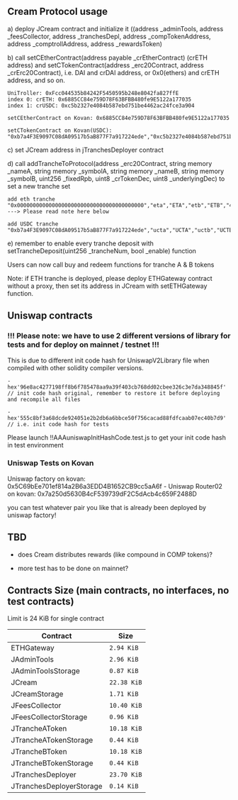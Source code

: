 ## Cream Protocol usage

a) deploy JCream contract and initialize it ((address _adminTools, address _feesCollector, address _tranchesDepl,
            address _compTokenAddress, address _comptrollAddress, address _rewardsToken)

b) call setCEtherContract(address payable _crEtherContract) (crETH address) and setCTokenContract(address _erc20Contract, address _crErc20Contract), i.e. DAI and crDAI address, or 0x0(ethers) and crETH address, and so on.

    UniTroller: 0xFcc044535b84242F5450595b248e8042fa827ffE
    index 0: crETH: 0x6885CC84e759D78F63BFBB480fe9E5122a177035
    index 1: crUSDC: 0xc5b2327e4084b587ebd751be4462ac24fce3a904

    setCEtherContract on Kovan: 0x6885CC84e759D78F63BFBB480fe9E5122a177035

    setCTokenContract on Kovan(USDC): "0xb7a4F3E9097C08dA09517b5aB877F7a917224ede","0xc5b2327e4084b587ebd751be4462ac24fce3a904"

c) set JCream address in jTranchesDeployer contract

d) call addTrancheToProtocol(address _erc20Contract, string memory _nameA, string memory _symbolA, 
            string memory _nameB, string memory _symbolB, uint256 _fixedRpb, uint8 _crTokenDec, uint8 _underlyingDec) to set a new tranche set

    add eth tranche "0x0000000000000000000000000000000000000000","eta","ETA","etb","ETB","40000000000000000","8","18" ---> Please read note here below
    
    add USDC tranche "0xb7a4F3E9097C08dA09517b5aB877F7a917224ede","ucta","UCTA","uctb","UCTB","30000000000000","8","6"

e) remember to enable every tranche deposit with setTrancheDeposit(uint256 _trancheNum, bool _enable) function

Users can now call buy and redeem functions for tranche A & B tokens

Note: if ETH tranche is deployed, please deploy ETHGateway contract without a proxy, then set its address in JCream with setETHGateway function.


## Uniswap contracts
### !!! Please note: we have to use 2 different versions of library for tests and for deploy on mainnet / testnet !!!

This is due to different init code hash for UniswapV2Library file when compiled with other solidity compiler versions.

    - hex'96e8ac4277198ff8b6f785478aa9a39f403cb768dd02cbee326c3e7da348845f' // init code hash original, remember to restore it before deploying and recompile all files

    - hex'555c8bf3a68dcde924051e2b2db6a6bbce50f756cacad88fdfcaab07ec40b7d9' // i.e. init code hash for tests

Please launch !!AAAuniswapInitHashCode.test.js to get your init code hash in test environment


### Uniswap Tests on Kovan

Uniswap factory on kovan: 0x5C69bEe701ef814a2B6a3EDD4B1652CB9cc5aA6f - Uniswap Router02 on kovan: 0x7a250d5630B4cF539739dF2C5dAcb4c659F2488D

you can test whatever pair you like that is already been deployed by uniswap factory!

## TBD

- does Cream distributes rewards (like compound in COMP tokens)?

- more test has to be done on mainnet?

## Contracts Size (main contracts, no interfaces, no test contracts)
Limit is 24 KiB for single contract
<table>
    <thead>
      <tr>
        <th>Contract</th>
        <th>Size</th>
      </tr>
    </thead>
    <tbody>
        <tr>
            <td>ETHGateway</td>
            <td><code>2.94 KiB</code></td>
        </tr>
        <tr>
            <td>JAdminTools</td>
            <td><code>2.96 KiB</code></td>
        </tr>
        <tr>
            <td>JAdminToolsStorage</td>
            <td><code>0.87 KiB</code></td>
        </tr>
        <tr>
            <td>JCream</td>
            <td><code>22.38 KiB</code></td>
        </tr>
        <tr>
            <td>JCreamStorage</td>
            <td><code>1.71 KiB</code></td>
        </tr>
        <tr>
            <td>JFeesCollector</td>
            <td><code>10.40 KiB</code></td>
        </tr>
        <tr>
            <td>JFeesCollectorStorage</td>
            <td><code>0.96 KiB</code></td>
        </tr>
        <tr>
            <td>JTrancheAToken</td>
            <td><code>10.18 KiB</code></td>
        </tr>
        <tr>
            <td>JTrancheATokenStorage</td>
            <td><code>0.44 KiB</code></td>
        </tr>
        <tr>
            <td>JTrancheBToken</td>
            <td><code>10.18 KiB</code></td>
        </tr>
        <tr>
            <td>JTrancheBTokenStorage</td>
            <td><code>0.44 KiB</code></td>
        </tr>
        <tr>
            <td>JTranchesDeployer</td>
            <td><code>23.70 KiB</code></td>
        </tr>
        <tr>
            <td>JTranchesDeployerStorage</td>
            <td><code>0.14 KiB</code></td>
        </tr>
    </tbody>
  </table>
